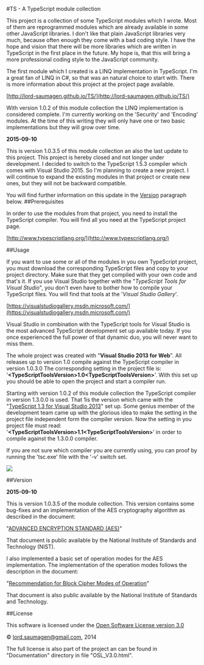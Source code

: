 #TS - A TypeScript module collection

This project is a collection of some TypeScript modules which I wrote. Most of them are reprogrammed modules which are already available in some other JavaScript libraries. I don't like that plain JavaScript libraries very much, because often enough they come with a bad coding style. I have the hope and vision that there will be  more libraries which are written in TypeScript in the first place in the future. My hope is, that this will bring a more professional coding style to the JavaScript community.

The first module which I created is a LINQ implementation in TypeScript. I'm a great fan of LINQ in C#, so that was an natural choice to start with. There is more information about this project at the project page available.

[http://lord-saumagen.github.io/TS/](http://lord-saumagen.github.io/TS/)

With version 1.0.2 of this module collection the LINQ implementation is considered complete. I'm currently working on the 'Security' and 'Encoding' modules. At the time of this writing they will only have one or two basic implementations but they will grow over time.

**2015-09-10**

This is version 1.0.3.5 of this module collection an also the last update to this project. This project is 
hereby closed and not longer under development. I decided to switch to the TypeScript 1.5.3 compiler which comes with Visual Studio 2015. So I'm planning to create a new project. I will continue to expand the existing modules in that project or create new ones, but they will not be backward compatible. 

You will find further information on this update in the <a href="#Version">Version</a> paragraph below.
##Prerequisites

In order to use the modules from that project, you need to install the TypeScript compiler. You will find all you need at the TypeScript project page. 

[http://www.typescriptlang.org/](http://www.typescriptlang.org/)

##Usage

If you want to use some or all of the modules in you own TypeScript project, you must download the corresponding TypeScript files and copy to your project directory. Make sure that they get compiled with your own code and that's it. If you use Visual Studio together with the "*TypeScript Tools for Visual Studio*", you don't even have to bother how to compile your TypeScript files. You will find that tools at the '*Visual Studio Gallery*'.

[https://visualstudiogallery.msdn.microsoft.com/](https://visualstudiogallery.msdn.microsoft.com/)

Visual Studio in combination with the TypeScript tools for Visual Studio is the most advanced TypeScript development set up available today. If you once experienced the full power of that dynamic duo, you will never want to miss them.

The whole project was created with "**Visual Studio 2013 for Web**". All releases up to version 1.0 compile against the TypeScript compiler in version 1.0.3.0 The corresponding setting in the project file is:  '**&lt;TypeScriptToolsVersion&gt;1.0&lt;TypeScriptToolsVersion&gt;**'. With this set up you should be able to open the project and start a compiler run. 

Starting with version 1.0.2 of this module collection the TypeScript compiler in version 1.3.0.0 is used. That 1is the version which came with the "[TypeScript 1.3 for Visual Studio 2013](https://visualstudiogallery.msdn.microsoft.com/955e0262-0858-40c9-ab5a-1acc680e9bfd "TypeScript 1.3 for Visual Studio 2013")" set up. Some genius member of the development team came up with the glorious idea to make the setting in the project file independent form the compiler version. Now the setting in you project file must read:  '**&lt;TypeScriptToolsVersion&gt;1.1&lt;TypeScriptToolsVersion&gt;**' in order to compile against the 1.3.0.0 compiler. 

If you  are not sure which compiler you are currently using, you can proof by running the 'tsc.exe' file with the '-v' switch set. 

![](http://lord-saumagen.github.io/TS/tsc_version.png)

##<a name="Version"></a>Version

**2015-09-10**

This is version 1.0.3.5 of the module collection. This version contains some bug-fixes and an implementation of the AES cryptography algorithm as described in the document: 

"[ADVANCED ENCRYPTION STANDARD (AES)](http://csrc.nist.gov/publications/fips/fips197/fips-197.pdf "ADVANCED ENCRYPTION STANDARD (AES)")"  

That document is public available by the National Institute of Standards and Technology (NIST).

I also implemented a basic set of operation modes for the AES implementation. The implementation of the operation modes follows the description in the document: 

"[Recommendation for Block Cipher Modes of Operation](http://csrc.nist.gov/publications/nistpubs/800-38a/addendum-to-nist_sp800-38A.pdf "Recommendation for Block Cipher Modes of Operation")"

That document is also public available by the National Institute of Standards and Technology.

##License

This software is licensed under the [Open Software License version 3.0](http://opensource.org/licenses/OSL-3.0 "Open Software License version 3.0")

&copy; lord.saumagen@gmail.com, 2014 

The full license is also part of the project an can be found in "Documentation" directory in file "OSL_V3.0.html".
